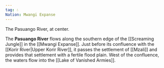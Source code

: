 ```yaml
---
tag: 💧
Nation: Mwangi Expanse
---
```

The Pasuango River, at center.
> 
The **Pasuango River** flows along the southern edge of the [[Screaming Jungle]] in the [[Mwangi Expanse]]. Just before its confluence with the [[Korir River|Upper Korir River]], it passes the settlement of [[Mzali]] and provides that settlement with a fertile flood plain. West of the confluence, the waters flow into the [[Lake of Vanished Armies]].








